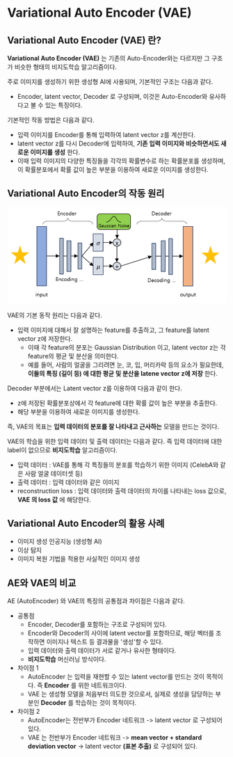 # Variational Auto Encoder (VAE)
## Variational Auto Encoder (VAE) 란?
**Variational Auto Encoder (VAE)** 는 기존의 Auto-Encoder와는 다르지만 그 구조가 비슷한 형태의 비지도학습 알고리즘이다.

주로 이미지를 생성하기 위한 생성형 AI에 사용되며, 기본적인 구조는 다음과 같다.
* Encoder, latent vector, Decoder 로 구성되며, 이것은 Auto-Encoder와 유사하다고 볼 수 있는 특징이다.

기본적인 작동 방법은 다음과 같다.
* 입력 이미지를 Encoder를 통해 입력하여 latent vector z를 계산한다.
* latent vector z를 다시 Decoder에 입력하여, **기존 입력 이미지와 비슷하면서도 새로운 이미지를 생성** 한다.
* 이때 입력 이미지의 다양한 특징들을 각각의 확률변수로 하는 확률분포를 생성하며, 이 확률분포에서 확률 값이 높은 부분을 이용하여 새로운 이미지를 생성한다.

## Variational Auto Encoder의 작동 원리

![VAE의 구조](./images/VAE_0.PNG)

VAE의 기본 동작 원리는 다음과 같다.
* 입력 이미지에 대해서 잘 설명하는 feature를 추출하고, 그 feature를 latent vector z에 저장한다.
  * 이때 각 feature의 분포는 Gaussian Distribution 이고, latent vector z는 각 feature의 평균 및 분산을 의미한다.
  * 예를 들어, 사람의 얼굴을 그리려면 눈, 코, 입, 머리카락 등의 요소가 필요한데, **이들의 특징 (길이 등) 에 대한 평균 및 분산을 latene vector z에 저장** 한다.

Decoder 부분에서는 Latent vector z를 이용하여 다음과 같이 한다.
* z에 저장된 확률분포상에서 각 feature에 대한 확률 값이 높은 부분을 추출한다.
* 해당 부분을 이용하여 새로운 이미지를 생성한다.

즉, VAE의 목표는 **입력 데이터의 분포를 잘 나타내고 근사하는** 모델을 만드는 것이다.

VAE의 학습을 위한 입력 데이터 및 출력 데이터는 다음과 같다. 즉 입력 데이터에 대한 label이 없으므로 **비지도학습** 알고리즘이다.
* 입력 데이터 : VAE를 통해 각 특징들의 분포를 학습하기 위한 이미지 (CelebA와 같은 사람 얼굴 데이터셋 등)
* 출력 데이터 : 입력 데이터와 같은 이미지
* reconstruction loss : 입력 데이터와 출력 데이터의 차이를 나타내는 loss 값으로, **VAE 의 loss 값** 에 해당한다.

## Variational Auto Encoder의 활용 사례
* 이미지 생성 인공지능 (생성형 AI)
* 이상 탐지
* 이미지 복원 기법을 적용한 사실적인 이미지 생성

## AE와 VAE의 비교
AE (AutoEncoder) 와 VAE의 특징의 공통점과 차이점은 다음과 같다.

* 공통점
  * Encoder, Decoder를 포함하는 구조로 구성되어 있다.
  * Encoder와 Decoder의 사이에 latent vector를 포함하므로, 해당 벡터를 조작하면 이미지나 텍스트 등 결과물을 '생성'할 수 있다.
  * 입력 데이터와 출력 데이터가 서로 같거나 유사한 형태이다.
  * **비지도학습** 머신러닝 방식이다.
* 차이점 1
  * AutoEncoder 는 입력을 재현할 수 있는 latent vector를 만드는 것이 목적이다. 즉 **Encoder** 를 위한 네트워크이다.
  * VAE 는 생성형 모델을 처음부터 의도한 것으로서, 실제로 생성을 담당하는 부분인 **Decoder** 를 학습하는 것이 목적이다.
* 차이점 2
  * AutoEncoder는 전반부가 Encoder 네트워크 -> latent vector 로 구성되어 있다.
  * VAE 는 전반부가 Encoder 네트워크 -> **mean vector + standard deviation vector** -> latent vector **(표본 추출)** 로 구성되어 있다. 